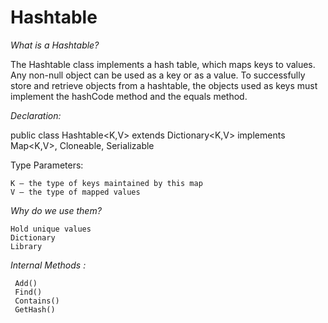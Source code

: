 # Hashtable


_What is a Hashtable?_

The Hashtable class implements a hash table, which maps keys to values. Any non-null object can be used as a key or as a value. To successfully store and retrieve objects from a hashtable, the objects used as keys must implement the hashCode method and the equals method.  


_Declaration:_

public class Hashtable<K,V> extends Dictionary<K,V> implements Map<K,V>, Cloneable, Serializable

Type Parameters:

    K – the type of keys maintained by this map
    V – the type of mapped values


_Why do we use them?_

    Hold unique values
    Dictionary
    Library


_Internal Methods :_
     
     Add()
     Find()
     Contains()
     GetHash()